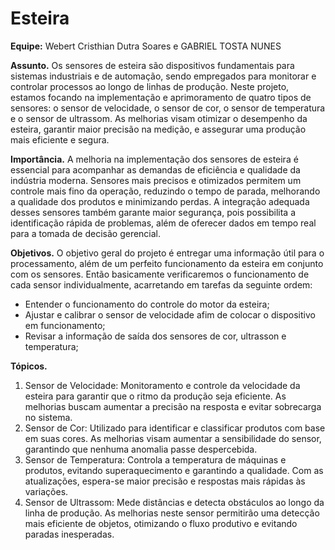 # Esteira

__Equipe:__ Webert Cristhian Dutra Soares e GABRIEL TOSTA NUNES

__Assunto.__
Os sensores de esteira são dispositivos fundamentais para sistemas industriais e de
automação, sendo empregados para monitorar e controlar processos ao longo de linhas de
produção. Neste projeto, estamos focando na implementação e aprimoramento de quatro
tipos de sensores: o sensor de velocidade, o sensor de cor, o sensor de temperatura e o
sensor de ultrassom. As melhorias visam otimizar o desempenho da esteira, garantir maior
precisão na medição, e assegurar uma produção mais eficiente e segura.

__Importância.__
A melhoria na implementação dos sensores de esteira é essencial para acompanhar as
demandas de eficiência e qualidade da indústria moderna. Sensores mais precisos e
otimizados permitem um controle mais fino da operação, reduzindo o tempo de parada,
melhorando a qualidade dos produtos e minimizando perdas. A integração adequada
desses sensores também garante maior segurança, pois possibilita a identificação rápida de
problemas, além de oferecer dados em tempo real para a tomada de decisão gerencial.

__Objetivos.__
O objetivo geral do projeto é entregar uma informação útil para o processamento, além de 
um perfeito funcionamento da esteira em conjunto com os sensores. Então basicamente 
verificaremos o funcionamento de cada sensor individualmente, acarretando em tarefas da 
seguinte ordem:

- Entender o funcionamento do controle do motor da esteira;
- Ajustar e calibrar o sensor de velocidade afim de colocar o dispositivo em funcionamento;
- Revisar a informação de saída dos sensores de cor, ultrasson e temperatura;
  

__Tópicos.__
1. Sensor de Velocidade: Monitoramento e controle da velocidade da esteira para garantir
que o ritmo da produção seja eficiente. As melhorias buscam aumentar a precisão na
resposta e evitar sobrecarga no sistema.
2. Sensor de Cor: Utilizado para identificar e classificar produtos com base em suas cores.
As melhorias visam aumentar a sensibilidade do sensor, garantindo que nenhuma anomalia
passe despercebida.
3. Sensor de Temperatura: Controla a temperatura de máquinas e produtos, evitando
superaquecimento e garantindo a qualidade. Com as atualizações, espera-se maior
precisão e respostas mais rápidas às variações.
4. Sensor de Ultrassom: Mede distâncias e detecta obstáculos ao longo da linha de
produção. As melhorias neste sensor permitirão uma detecção mais eficiente de objetos,
otimizando o fluxo produtivo e evitando paradas inesperadas.
